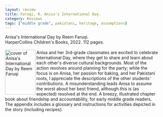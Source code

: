 ```yaml
---
layout: review
title: Faruqi, R. Anisa's International Day.
category: Reviews
tags: ["middle grade", pakistani, heritage, assumptions]
---
```

<span class="title">Anisa's International Day</span> by Reem Faruqi.<br>
<span class="publisher">HarperCollins Children's Books, 2022. 112 pages.</span><br><br>
<span class="book1"><img src="https://www.harpercollins.com/cdn/shop/files/9780063206236_3d0d4362-df2e-4ffc-8b80-ea292f6efd8d.jpg" width="100" height="147" align="left" alt="cover of Anisa's International Day by Reem Faruqi"></span>Anisa and her 3rd-grade classmates are excited to celebrate International Day, where they get to share and learn about each other's diverse cultural backgrounds. Most of the action revolves around planning for the party; while the focus is on Anisa, her passion for baking, and her Pakistani roots, I appreciate the descriptions of the other students' contributions. A misunderstanding leads Anisa to assume the worst about her best friend, although this is (as expected) resolved at the end. A breezy, illustrated chapter book about friendship and accountability, for early middle grade readers. The appendix includes a glossary and instructions for activities depicted in the story (including recipes).
